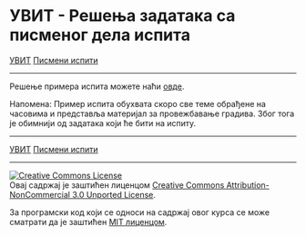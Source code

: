 # УВИТ - Решења задатака са писменог дела испита

[УВИТ](../../README.md) [Писмени испити](../README.md)

---

Решење примера испита можете наћи [овде](primer_ispita.zip).

Напомена: Пример испита обухвата скоро све теме обрађене на часовима и представља материјал за провежбавање градива. Због тога је обимнији од задатака који ће бити на испиту.

---

[УВИТ](../../README.md) [Писмени испити](../README.md)

---

<a rel="license" href="http://creativecommons.org/licenses/by-nc/3.0/"><img alt="Creative Commons License" style="border-width:0" src="https://i.creativecommons.org/l/by-nc/3.0/88x31.png" /></a><br />Овај садржај је заштићен лиценцом <a rel="license" href="http://creativecommons.org/licenses/by-nc/3.0/">Creative Commons Attribution-NonCommercial 3.0 Unported License</a>.

За програмски код који се односи на садржај овог курса се може сматрати да је заштићен [MIT лиценцом](/LICENSE).
